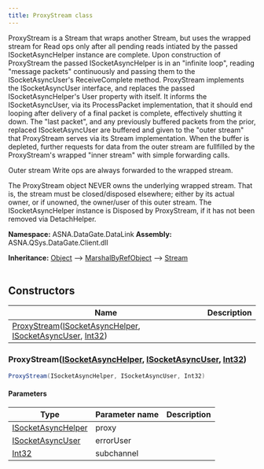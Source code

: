 ```yaml
---
title: ProxyStream class
---
```


ProxyStream is a Stream that wraps another Stream, but uses the wrapped
stream for Read ops only after all pending reads intiated by the passed
ISocketAsyncHelper instance are complete.  Upon construction of
ProxyStream the passed ISocketAsyncHelper is in an "infinite loop",
reading "message packets" continuously and passing them to the
ISocketAsyncUser's ReceiveComplete method.  ProxyStream implements the
ISocketAsyncUser interface, and replaces the passed
ISocketAsyncHelper's User property with itself.  It informs the
ISocketAsyncUser, via its ProcessPacket implementation, that it should
end looping after delivery of a final packet is complete, effectively
shutting it down.  The "last packet", and any previously buffered
packets from the prior, replaced ISocketAsyncUser are buffered and
given to the "outer stream" that ProxyStream serves via its Stream
implementation.  When the buffer is depleted, further requests for data
from the outer stream are fullfilled by the ProxyStream's wrapped
"inner stream" with simple forwarding calls.

Outer stream Write ops are always forwarded to the wrapped stream.

The ProxyStream object NEVER owns the underlying wrapped stream.  That
is, the stream must be closed/disposed elsewhere; either by its actual
owner, or if unowned, the owner/user of this outer stream.  The
ISocketAsyncHelper instance is Disposed by ProxyStream, if it has not
been removed via DetachHelper.


**Namespace:** ASNA.DataGate.DataLink
**Assembly:** ASNA.QSys.DataGate.Client.dll

**Inheritance:** [Object](https://docs.microsoft.com/en-us/dotnet/api/system.object) --> [MarshalByRefObject](https://learn.microsoft.com/en-us/dotnet/api/system.marshalbyrefobject?view=net-8.0) --> [Stream](https://learn.microsoft.com/en-us/dotnet/api/system.io.stream?view=net-8.0)
<br>
<br>

## Constructors

| Name | Description |
| --- | --- |
| [ProxyStream](#proxystreamisocketasynchelper-isocketasyncuser-int32)([ISocketAsyncHelper](https://learn.microsoft.com/en-us/dotnet/api/), [ISocketAsyncUser](https://learn.microsoft.com/en-us/dotnet/api/), [Int32](https://docs.microsoft.com/en-us/dotnet/api/system.int32)) | 

### ProxyStream([ISocketAsyncHelper](https://learn.microsoft.com/en-us/dotnet/api/), [ISocketAsyncUser](https://learn.microsoft.com/en-us/dotnet/api/), [Int32](https://docs.microsoft.com/en-us/dotnet/api/system.int32))



```cs
ProxyStream(ISocketAsyncHelper, ISocketAsyncUser, Int32)
```

#### Parameters

| Type | Parameter name | Description
| --- | --- | ---
| [ISocketAsyncHelper](https://learn.microsoft.com/en-us/dotnet/api/) | proxy | 
| [ISocketAsyncUser](https://learn.microsoft.com/en-us/dotnet/api/) | errorUser | 
| [Int32](https://docs.microsoft.com/en-us/dotnet/api/system.int32) | subchannel | 
